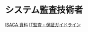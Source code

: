 
# システム監査技術者

[ISACA 資料](http://www.isaca.org/japanese/Pages/default.aspx)
[IT監査・保証ガイドライン](https://www.isaca.org/Knowledge-Center/Standards/Documents/IT-Audit-and-Assurance-Guidelines-Japanese.pdf)
